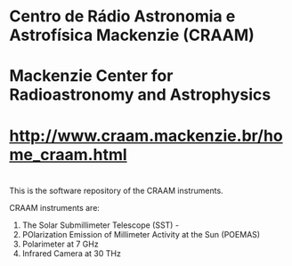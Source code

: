 # Centro de Rádio Astronomia e Astrofísica Mackenzie (CRAAM)
# Mackenzie Center for Radioastronomy and Astrophysics
# http://www.craam.mackenzie.br/home_craam.html
# 

This is the software repository of the CRAAM instruments.

CRAAM instruments are:
1) The Solar Submillimeter Telescope (SST) - 
2) POlarization Emission of Millimeter Activity at the Sun (POEMAS)
3) Polarimeter at 7 GHz
4) Infrared Camera at 30 THz





